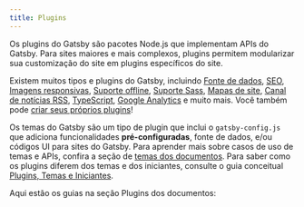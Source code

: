 ```yaml
---
title: Plugins
---
```


Os plugins do Gatsby são pacotes Node.js que implementam APIs do Gatsby. Para sites maiores e mais complexos, plugins permitem modularizar sua customização do site em plugins específicos do site.

Existem muitos tipos e plugins do Gatsby, incluindo [Fonte de dados](/plugins/?=gatsby-source), [SEO](/plugins/?=seo), [Imagens responsivas](/packages/gatsby-image/?=gatsby-image), [Suporte offline](/packages/gatsby-plugin-offline/), [Suporte Sass](/packages/gatsby-plugin-sass/), [Mapas de site](/packages/gatsby-plugin-sitemap/), [Canal de notícias RSS](/packages/gatsby-plugin-feed/), [TypeScript](/packages/gatsby-plugin-typescript/), [Google Analytics](/packages/gatsby-plugin-google-analytics/) e muito mais. Você também pode [criar seus próprios plugins](/docs/creating-plugins/)!

Os temas do Gatsby são um tipo de plugin que inclui o `gatsby-config.js` que adiciona funcionalidades **pré-configuradas**, fonte de dados, e/ou códigos UI para sites do Gatsby. Para aprender mais sobre casos de uso de temas e APIs, confira a seção de [temas dos documentos](/docs/themes/). Para saber como os plugins diferem dos temas e dos iniciantes, consulte o guia conceitual [Plugins, Temas e Iniciantes](/docs/plugins-themes-and-starters/).

Aqui estão os guias na seção Plugins dos documentos:

<GuideList slug={props.slug} />
